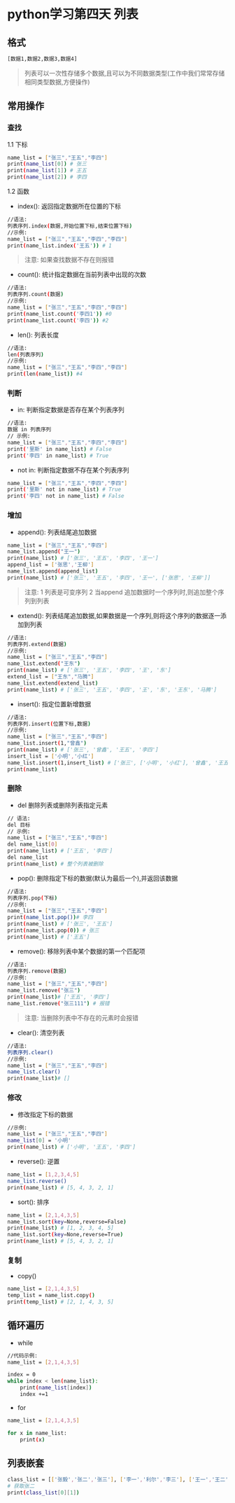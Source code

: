 # python学习第四天 列表
## 格式
```bash
[数据1,数据2,数据3,数据4]
```
> 列表可以一次性存储多个数据,且可以为不同数据类型(工作中我们常常存储相同类型数据,方便操作)

## 常用操作
### 查找
1.1 下标
```bash
name_list = ["张三","王五","李四"]
print(name_list[0]) # 张三
print(name_list[1]) # 王五
print(name_list[2]) # 李四
```
1.2 函数
- index(): 返回指定数据所在位置的下标
```bash
//语法:
列表序列.index(数据,开始位置下标,结束位置下标)
//示例:
name_list = ["张三","王五","李四","李四"]
print(name_list.index('王五')) # 1
```
> 注意: 如果查找数据不存在则报错
- count(): 统计指定数据在当前列表中出现的次数
```bash
//语法:
列表序列.count(数据)
//示例:
name_list = ["张三","王五","李四","李四"]
print(name_list.count('李四1')) #0
print(name_list.count('李四')) #2
```
- len(): 列表长度
```bash
//语法:
len(列表序列)
//示例:
name_list = ["张三","王五","李四","李四"]
print(len(name_list)) #4
```

### 判断
- in: 判断指定数据是否存在某个列表序列
```bash
//语法:
数据 in 列表序列
// 示例:
name_list = ["张三","王五","李四","李四"]
print('里斯' in name_list) # False
print('李四' in name_list) # True
```
- not in: 判断指定数据不存在某个列表序列
```bash
name_list = ["张三","王五","李四","李四"]
print('里斯' not in name_list) # True
print('李四' not in name_list) # False
```

### 增加
- append(): 列表结尾追加数据
```bash
name_list = ["张三","王五","李四"]
name_list.append("王一")
print(name_list) # ['张三', '王五', '李四', '王一']
append_list = ['张思','王柳']
name_list.append(append_list)
print(name_list) # ['张三', '王五', '李四', '王一', ['张思', '王柳']]
```
> 注意: 1 列表是可变序列 2 当append 追加数据时一个序列时,则追加整个序列到列表

- extend(): 列表结尾追加数据,如果数据是一个序列,则将这个序列的数据逐一添加到列表
```bash
//语法:
列表序列.extend(数据)
//示例:
name_list = ["张三","王五","李四"]
name_list.extend("王东")
print(name_list) # ['张三', '王五', '李四', '王', '东']
extend_list = ["王东","马腾"]
name_list.extend(extend_list)
print(name_list) # ['张三', '王五', '李四', '王', '东', '王东', '马腾']
```

- insert(): 指定位置新增数据
```bash
//语法:
列表序列.insert(位置下标,数据)
//示例:
name_list = ["张三","王五","李四"]
name_list.insert(1,"曾鑫")
print(name_list) # ['张三', '曾鑫', '王五', '李四']
insert_list = ['小明','小红']
name_list.insert(1,insert_list) # ['张三', ['小明', '小红'], '曾鑫', '王五', '李四']
print(name_list)
```

### 删除
- del 删除列表或删除列表指定元素
```bash
// 语法:
del 目标
// 示例:
name_list = ["张三","王五","李四"]
del name_list[0]
print(name_list) # ['王五', '李四']
del name_list 
print(name_list) # 整个列表被删除
```

- pop(): 删除指定下标的数据(默认为最后一个),并返回该数据
```bash
//语法:
列表序列.pop(下标)
//示例:
name_list = ["张三","王五","李四"]
print(name_list.pop())# 李四
print(name_list) # ['张三', '王五']
print(name_list.pop(0)) # 张三
print(name_list) # ['王五']
```

- remove(): 移除列表中某个数据的第一个匹配项
```bash
//语法:
列表序列.remove(数据)
//示例:
name_list = ["张三","王五","李四"]
name_list.remove("张三")
print(name_list)# ['王五', '李四']
name_list.remove("张三111") # 报错
```
> 注意: 当删除列表中不存在的元素时会报错

- clear(): 清空列表
```bash
//语法:
列表序列.clear()
//示例:
name_list = ["张三","王五","李四"]
name_list.clear()
print(name_list)# []
```

### 修改
- 修改指定下标的数据
```bash
//示例:
name_list = ["张三","王五","李四"]
name_list[0] = '小明'
print(name_list) # ['小明', '王五', '李四']
```

- reverse(): 逆置
```bash
name_list = [1,2,3,4,5]
name_list.reverse()
print(name_list) # [5, 4, 3, 2, 1]
```

- sort(): 排序
```bash
name_list = [2,1,4,3,5]
name_list.sort(key=None,reverse=False)
print(name_list) # [1, 2, 3, 4, 5]
name_list.sort(key=None,reverse=True)
print(name_list) # [5, 4, 3, 2, 1]
```

### 复制
- copy()
```bash
name_list = [2,1,4,3,5]
temp_list = name_list.copy()
print(temp_list) # [2, 1, 4, 3, 5]
```

## 循环遍历
- while
```bash
//代码示例:
name_list = [2,1,4,3,5]

index = 0
while index < len(name_list):
    print(name_list[index])
    index +=1
```
- for 
```bash
name_list = [2,1,4,3,5]

for x in name_list:
    print(x)
```

## 列表嵌套
```bash
class_list = [['张毅','张二','张三'], ['李一','利尔','李三'], ['王一','王二','王三']]
# 获取张二
print(class_list[0][1])
```
